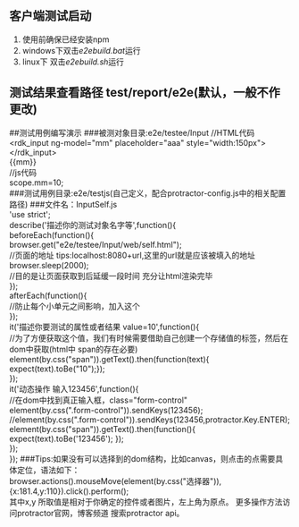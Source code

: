 ## 客户端测试启动
1. 使用前确保已经安装npm
1. windows下双击*e2ebuild.bat*运行
2. linux下 双击*e2ebuild.sh*运行
## 测试结果查看路径 test/report/e2e(默认，一般不作更改)

##测试用例编写演示
###被测对象目录:e2e/testee/Input
//HTML代码  
<rdk_input ng-model="mm" placeholder="aaa" style="width:150px"></rdk_input>  
<span>{{mm}}</span>  
//js代码  
scope.mm=10;  
###测试用例目录:e2e/testjs(自己定义，配合protractor-config.js中的相关配置路径)
###文件名：InputSelf.js  
'use strict';  
describe('描述你的测试对象名字等',function(){  
 beforeEach(function(){  
   browser.get("e2e/testee/Input/web/self.html");  
  //页面的地址 tips:localhost:8080+url,这里的url就是应该被填入的地址  
  browser.sleep(2000);  
 //目的是让页面获取到后延缓一段时间 充分让html渲染完毕  
 });  
 afterEach(function(){  
//防止每个小单元之间影响，加入这个  
});  
it('描述你要测试的属性或者结果 value=10',function(){  
//为了方便获取这个值，我们有时候需要借助自己创建一个存储值的标签，然后在dom中获取(html中 span的存在必要)  
element(by.css("span")).getText().then(function(text){  
expect(text).toBe("10");});  
});  
it('动态操作 输入123456',function(){  
//在dom中找到真正输入框，class="form-control"  
element(by.css(".form-control")).sendKeys(123456);  
//element(by.css(".form-control")).sendKeys(123456,protractor.Key.ENTER);  
element(by.css("span")).getText().then(function(){  
expect(text).toBe('123456');
});  
});  
});
###Tips:如果没有可以选择到的dom结构，比如canvas，则点击的点需要具体定位，语法如下：  
browser.actions().mouseMove(element(by.css("选择器")),{x:181.4,y:110}).click().perform();  
其中x,y 所取值是相对于你确定的控件或者图片，左上角为原点。
更多操作方法访问protractor官网，博客频道 搜索protractor api。



